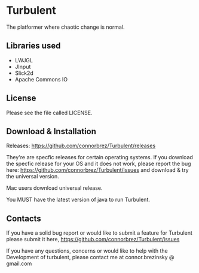 Turbulent
===============
The platformer where chaotic change is normal. 

Libraries used
---------------
  - LWJGL
  - JInput
  - Slick2d
  - Apache Commons IO

License
-------------
  Please see the file called LICENSE.

Download & Installation
------------------------
  Releases: https://github.com/connorbrez/Turbulent/releases
  
  They're are specfic releases for certain operating systems. If you download the specfic release for your OS and it does not work, please report the bug here: https://github.com/connorbrez/Turbulent/issues and download & try the universal version. 
  
  Mac users download universal release.
  
  You MUST have the latest version of java to run Turbulent.

Contacts
-----------
  If you have a solid bug report or would like to submit a feature for Turbulent please submit it here, https://github.com/connorbrez/Turbulent/issues 
  
  If you have any questions, concerns or would like to help with the Development of turbulent, please contact me at connor.brezinsky @ gmail.com
  
  
